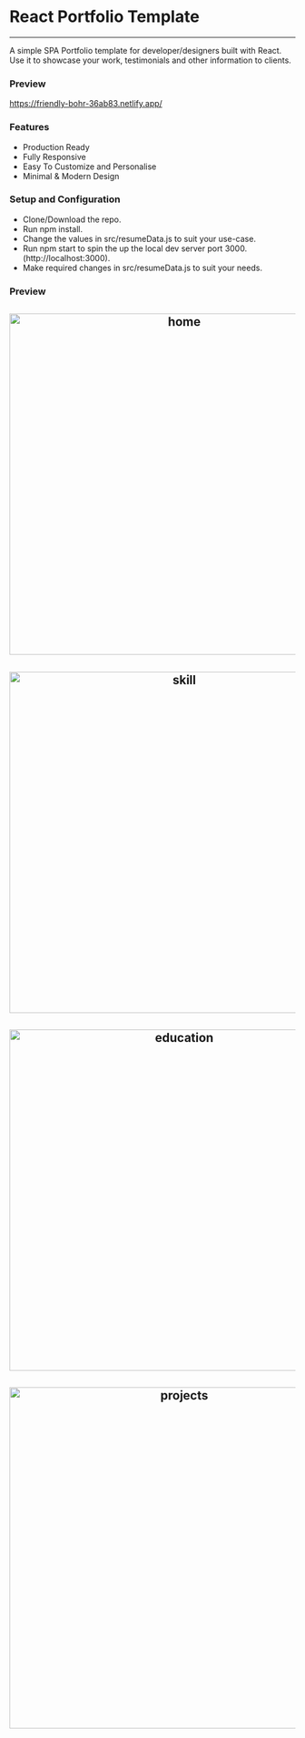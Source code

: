 # React Portfolio Template
_________________________________________________________________________________________________________________________________________________
A simple SPA Portfolio template for developer/designers built with React. Use it to showcase your work, testimonials and other information to clients.

### Preview
https://friendly-bohr-36ab83.netlify.app/

### Features
* Production Ready
* Fully Responsive
* Easy To Customize and Personalise
* Minimal & Modern Design

### Setup and Configuration

* Clone/Download the repo.
* Run npm install.
* Change the values in src/resumeData.js to suit your use-case.
* Run npm start to spin the up the local dev server port 3000.(http://localhost:3000).
* Make required changes in src/resumeData.js to suit your needs.


### Preview 

<h2 align="center">
  <img src="https://github.com/SultanaK/Portfolio-with-React/blob/master/public/images/homePage.png" alt="home" width="600px" />
  <br>
</h2>
<h2 align="center">
  <img src="https://github.com/SultanaK/Portfolio-with-React/blob/master/public/images/skill.png
  <br>" alt="skill" width="600px" />
  <br>
</h2>
<h2 align="center">
  <img src="https://github.com/SultanaK/Portfolio-with-React/blob/master/public/images/education.png
  <br>" alt="education" width="600px" />
  <br>
</h2>
<h2 align="center">
  <img src="https://github.com/SultanaK/Portfolio-with-React/blob/master/public/images/projects.png
  <br>" alt="projects" width="600px" />
  <br>
</h2>
